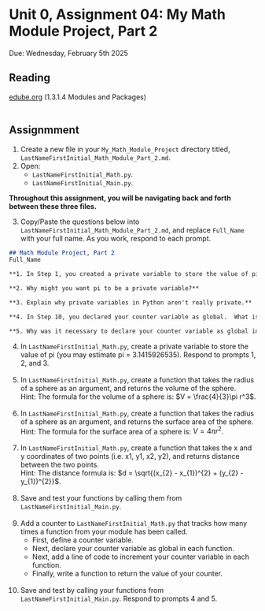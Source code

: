 # Unit 0, Assignment 04: My Math Module Project, Part 2
Due: Wednesday, February 5th 2025

## Reading
[edube.org](edube.org) (1.3.1.4 Modules and Packages)<br><br>

## Assignmment
1. Create a new file in your `My_Math_Module_Project` directory titled, `LastNameFirstInitial_Math_Module_Part_2.md`.
2. Open:
    * `LastNameFirstInitial_Math.py`. 
    * `LastNameFirstInitial_Main.py`.

**Throughout this assignment, you will be navigating back and forth between these three files.**

3. Copy/Paste the questions below into `LastNameFirstInitial_Math_Module_Part_2.md`, and replace `Full_Name` with your full name.  As you work, respond to each prompt.

```markdown
## Math Module Project, Part 2
Full_Name

**1. In Step 1, you created a private variable to store the value of pi.  What is the difference between a private variable and a public variable? What are the two different ways to indicate that a variable is private?

**2. Why might you want pi to be a private variable?**

**3. Explain why private variables in Python aren't really private.**

**4. In Step 10, you declared your counter variable as global.  What is the difference between a global variable and a local variable?**

**5. Why was it necessary to declare your counter variable as global in your sphere formula functions and your distance formula function, but not in the function that returns the value of the counter itself?**
```

4. In `LastNameFirstInitial_Math.py`, create a private variable to store the value of pi (you may estimate pi = 3.1415926535).  Respond to prompts 1, 2, and 3.<br><br>
5. In `LastNameFirstInitial_Math.py`, create a function that takes the radius of a sphere as an argument, and returns the volume of the sphere.<br>Hint: The formula for the volume of a sphere is: $V = \frac{4}{3}\pi r^3$.<br><br>  
6. In `LastNameFirstInitial_Math.py`, create a function that takes the radius of a sphere as an argument, and returns the surface area of the sphere.<br>Hint: The formula for the surface area of a sphere is: $V = 4 \pi r^2$.<br><br> 
7. In `LastNameFirstInitial_Math.py`, create a function that takes the x and y coordinates of two points (i.e. x1, y1, x2, y2), and returns distance between the two points.<br>Hint: The distance formula is: $d = \sqrt{(x_{2} - x_{1})^{2} + (y_{2} - y_{1})^{2}}$.<br><br>  
8. Save and test your functions by calling them from `LastNameFirstInitial_Main.py`.<br><br>
9. Add a counter to `LastNameFirstInitial_Math.py` that tracks how many times a function from your module has been called.
   * First, define a counter variable.
   * Next, declare your counter variable as global in each function.
   * Next, add a line of code to increment your counter variable in each function.
   * Finally, write a function to return the value of your counter.<br><br>
10. Save and test by calling your functions from `LastNameFirstInitial_Main.py`.  Respond to prompts 4 and 5.
